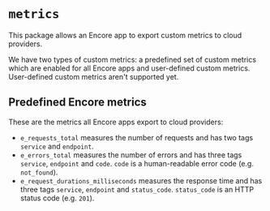 # `metrics`

This package allows an Encore app to export custom metrics to cloud providers.

We have two types of custom metrics: a predefined set of custom metrics which are enabled for all Encore apps and
user-defined custom metrics. User-defined custom metrics aren't supported yet.

## Predefined Encore metrics

These are the metrics all Encore apps export to cloud providers:

- `e_requests_total` measures the number of requests and has two tags `service` and `endpoint`.
- `e_errors_total` measures the number of errors and has three tags `service`, `endpoint` and `code`. `code` is a
  human-readable error code (e.g. `not_found`).
- `e_request_durations_milliseconds` measures the response time and has three tags `service`, `endpoint`
  and `status_code`. `status_code` is an HTTP status code (e.g. `201`).